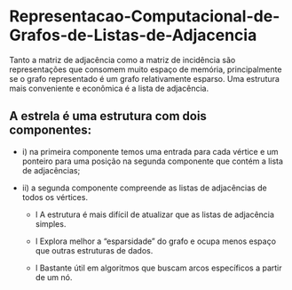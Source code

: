 # Representacao-Computacional-de-Grafos-de-Listas-de-Adjacencia
Tanto a matriz de adjacência como a matriz de incidência são representações que consomem muito espaço de memória, principalmente se o grafo representado é um grafo relativamente esparso. Uma estrutura mais conveniente e econômica é a lista de adjacência.

## A estrela é uma estrutura com dois componentes:
- i) na primeira componente temos uma entrada para cada vértice e um
ponteiro para uma posição na segunda componente que contém a lista de
adjacências;

- ii) a segunda componente compreende as listas de adjacências de todos os
vértices.
  - l A estrutura é mais difícil de atualizar que as listas de adjacência simples.

  - l Explora melhor a “esparsidade” do grafo e ocupa menos espaço que outras
estruturas de dados.

  - l Bastante útil em algoritmos que buscam arcos específicos a partir de um
nó.
